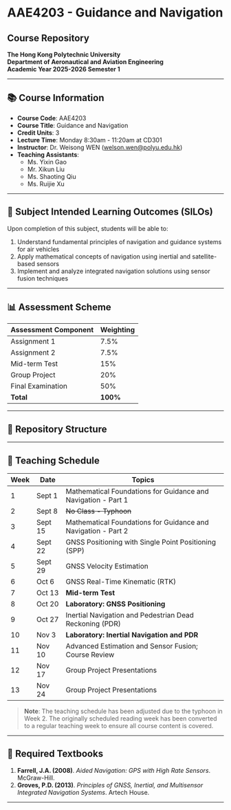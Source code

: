 # AAE4203 - Guidance and Navigation

## Course Repository
**The Hong Kong Polytechnic University**  
**Department of Aeronautical and Aviation Engineering**  
**Academic Year 2025-2026 Semester 1**

---

## 📚 Course Information

- **Course Code**: AAE4203
- **Course Title**: Guidance and Navigation
- **Credit Units**: 3
- **Lecture Time**: Monday 8:30am - 11:20am at CD301
- **Instructor**: Dr. Weisong WEN ([welson.wen@polyu.edu.hk](mailto:welson.wen@polyu.edu.hk))
- **Teaching Assistants**: 
  - Ms. Yixin Gao
  - Mr. Xikun Liu
  - Ms. Shaoting Qiu
  - Ms. Ruijie Xu

---

## 🎯 Subject Intended Learning Outcomes (SILOs)

Upon completion of this subject, students will be able to:

1. Understand fundamental principles of navigation and guidance systems for air vehicles
2. Apply mathematical concepts of navigation using inertial and satellite-based sensors
3. Implement and analyze integrated navigation solutions using sensor fusion techniques

---

## 📊 Assessment Scheme

| Assessment Component | Weighting |
|---------------------|-----------|
| Assignment 1        | 7.5%      |
| Assignment 2        | 7.5%      |
| Mid-term Test       | 15%       |
| Group Project       | 20%       |
| Final Examination   | 50%       |
| **Total**           | **100%**  |

---

## 📁 Repository Structure

---

## 📅 Teaching Schedule

| Week | Date    | Topics |
|------|---------|--------|
| 1    | Sept 1  | Mathematical Foundations for Guidance and Navigation - Part 1 |
| 2    | Sept 8  | ~~No Class - Typhoon~~ |
| 3    | Sept 15 | Mathematical Foundations for Guidance and Navigation - Part 2 |
| 4    | Sept 22 | GNSS Positioning with Single Point Positioning (SPP) |
| 5    | Sept 29 | GNSS Velocity Estimation |
| 6    | Oct 6   | GNSS Real-Time Kinematic (RTK) |
| 7    | Oct 13  | **Mid-term Test** |
| 8    | Oct 20  | **Laboratory: GNSS Positioning** |
| 9    | Oct 27  | Inertial Navigation and Pedestrian Dead Reckoning (PDR) |
| 10   | Nov 3   | **Laboratory: Inertial Navigation and PDR** |
| 11   | Nov 10  | Advanced Estimation and Sensor Fusion; Course Review |
| 12   | Nov 17  | Group Project Presentations |
| 13   | Nov 24  | Group Project Presentations |

> **Note**: The teaching schedule has been adjusted due to the typhoon in Week 2. The originally scheduled reading week has been converted to a regular teaching week to ensure all course content is covered.

---

## 📖 Required Textbooks

1. **Farrell, J.A. (2008)**. *Aided Navigation: GPS with High Rate Sensors*. McGraw-Hill.
2. **Groves, P.D. (2013)**. *Principles of GNSS, Inertial, and Multisensor Integrated Navigation Systems*. Artech House.

---
